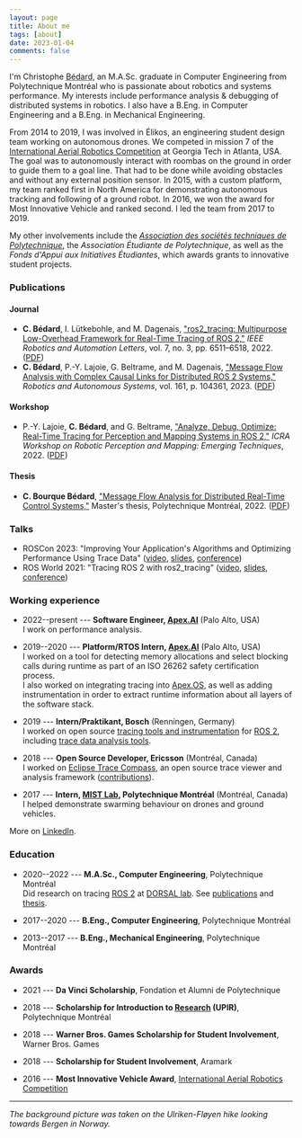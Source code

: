 ```yaml
---
layout: page
title: About me
tags: [about]
date: 2023-01-04
comments: false
---
```


I'm Christophe <span title="bé-dar, bay-dar, IPA: /be.daʁ/" style="text-decoration: underline #000 dotted;">Bédard</span>, an M.A.Sc. graduate in Computer Engineering from Polytechnique Montréal who is passionate about robotics and systems performance.
My interests include performance analysis & debugging of distributed systems in robotics.
I also have a B.Eng. in Computer Engineering and a B.Eng. in Mechanical Engineering.

From 2014 to 2019, I was involved in Élikos, an engineering student design team working on autonomous drones.
We competed in mission 7 of the [International Aerial Robotics Competition](http://aerialroboticscompetition.org/) at Georgia Tech in Atlanta, USA.
The goal was to autonomously interact with roombas on the ground in order to guide them to a goal line.
That had to be done while avoiding obstacles and without any external position sensor.
In 2015, with a custom platform, my team ranked first in North America for demonstrating autonomous tracking and following of a ground robot.
In 2016, we won the award for Most Innovative Vehicle and ranked second.
I led the team from 2017 to 2019.

My other involvements include the [_Association des sociétés techniques de Polytechnique_](https://astp.polymtl.ca/), the _Association Étudiante de Polytechnique_, as well as the _Fonds d'Appui aux Initiatives Étudiantes_, which awards grants to innovative student projects.

### Publications

#### Journal

* **C. Bédard**, I. Lütkebohle, and M. Dagenais, ["ros2_tracing: Multipurpose Low-Overhead Framework for Real-Time Tracing of ROS 2,"](https://doi.org/10.1109/LRA.2022.3174346) *IEEE Robotics and Automation Letters*, vol. 7, no. 3, pp. 6511–6518, 2022. ([PDF](https://arxiv.org/pdf/2201.00393.pdf))
* **C. Bédard**, P.-Y. Lajoie, G. Beltrame, and M. Dagenais, ["Message Flow Analysis with Complex Causal Links for Distributed ROS 2 Systems,"](https://doi.org/10.1016/j.robot.2022.104361) *Robotics and Autonomous Systems*, vol. 161, p. 104361, 2023. ([PDF](https://arxiv.org/pdf/2204.10208.pdf))

#### Workshop

* P.-Y. Lajoie, **C. Bédard**, and G. Beltrame, ["Analyze, Debug, Optimize: Real-Time Tracing for Perception and Mapping Systems in ROS 2,"](https://arxiv.org/pdf/2204.11778.pdf) *ICRA Workshop on Robotic Perception and Mapping: Emerging Techniques*, 2022. ([PDF](https://arxiv.org/pdf/2204.11778.pdf))

#### Thesis

* **C. Bourque Bédard**, ["Message Flow Analysis for Distributed Real-Time Control Systems,"](https://publications.polymtl.ca/10366/1/2022_ChristopheBourqueBedard.pdf) Master's thesis, Polytechnique Montréal, 2022. ([PDF](https://publications.polymtl.ca/10366/1/2022_ChristopheBourqueBedard.pdf))

### Talks

* ROSCon 2023: "Improving Your Application's Algorithms and Optimizing Performance Using Trace Data" ([video](https://vimeo.com/879001159), [slides](https://roscon.ros.org/2023/talks/Improving_Your_Applications_Algorithms_and_Optimizing_Performance_Using_Trace_Data.pdf), [conference](https://roscon.ros.org/2023/))
* ROS World 2021: "Tracing ROS 2 with ros2_tracing" ([video](https://vimeo.com/652633418), [slides](https://github.com/ros2/ros2_tracing/blob/rolling/doc/2021-10-20_ROS_World_2021_-_Tracing_ROS_2_with_ros2_tracing.pdf), [conference](https://roscon.ros.org/world/2021/))

### Working experience

* 2022--present --- **Software Engineer, [Apex.AI](https://www.apex.ai/)** (Palo Alto, USA)  
  I work on performance analysis.

* 2019--2020 --- **Platform/RTOS Intern, [Apex.AI](https://www.apex.ai/)** (Palo Alto, USA)  
  I worked on a tool for detecting memory allocations and select blocking calls during runtime as part of an ISO 26262 safety certification process.  
  I also worked on integrating tracing into [Apex.OS](https://www.apex.ai/apex-os), as well as adding instrumentation in order to extract runtime information about all layers of the software stack.

* 2019 --- **Intern/Praktikant, Bosch** (Renningen, Germany)  
  I worked on open source [tracing tools and instrumentation](https://gitlab.com/ros-tracing/ros2_tracing) for [ROS 2](https://docs.ros.org/en/rolling/), including [trace data analysis tools](https://gitlab.com/ros-tracing/tracetools_analysis).

* 2018 --- **Open Source Developer, Ericsson** (Montréal, Canada)  
  I worked on [Eclipse Trace Compass](https://eclipse.dev/tracecompass/), an open source trace viewer and analysis framework ([contributions](https://git.eclipse.org/r/q/owner:cbourquebedard)).

* 2017 --- **Intern, [MIST Lab](https://mistlab.ca/), Polytechnique Montréal** (Montréal, Canada)  
  I helped demonstrate swarming behaviour on drones and ground vehicles.

More on [LinkedIn](https://linkedin.com/in/christophebourquebedard).

### Education

* 2020--2022 --- **M.A.Sc., Computer Engineering**, Polytechnique Montréal  
  Did research on tracing [ROS 2](https://docs.ros.org/en/rolling/) at [DORSAL lab](https://www.dorsal.polymtl.ca/).
  See [publications](#publications) and [thesis](#thesis).

* 2017--2020 --- **B.Eng., Computer Engineering**, Polytechnique Montréal

* 2013--2017 --- **B.Eng., Mechanical Engineering**, Polytechnique Montréal

### Awards

* 2021 --- **Da Vinci Scholarship**, Fondation et Alumni de Polytechnique

* 2018 --- **Scholarship for Introduction to [Research](/ros-tracing-message-flow/) (UPIR)**, Polytechnique Montréal

* 2018 --- **Warner Bros. Games Scholarship for Student Involvement**, Warner Bros. Games

* 2018 --- **Scholarship for Student Involvement**, Aramark

* 2016 --- **Most Innovative Vehicle Award**, [International Aerial Robotics Competition](http://aerialroboticscompetition.org/)

---

*The background picture was taken on the Ulriken-Fløyen hike looking towards Bergen in Norway.*
